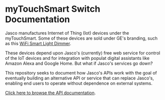 # myTouchSmart Switch Documentation

Jasco manufactures Internet of Thing (Iot) devices under the myTouchSmart. Some of these devices are sold under GE's branding, such as this [WiFi Smart Light Dimmer](https://www.amazon.com/myTouchSmart-40794-Assistant-Neutral-Required/dp/B07SZHD9GF?th=1).

These devices depend upon Jasco's (currently) free web service for control of the IoT devices and for integration with populat digital assistants like Amazon Alexa and Google Home. But what if Jasco's services go down?

This repository seeks to document how Jasco's APIs work with the goal of eventually building an alternative API or service that can replace Jasco's, enabling end users to operate without dependence on external systems.

[Click here to browse the API documentation](https://ericlauber.github.io/myTouchSmart-Switch-Documentation/).